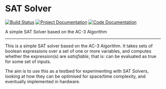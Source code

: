
# SAT Solver

[![Build Status](https://travis-ci.org/ben-marshall/sat-solver.svg?branch=master)](https://travis-ci.org/ben-marshall/sat-solver)
[![Project Documentation](https://readthedocs.org/projects/simple-sat-solver/badge/?version=latest)](http://simple-sat-solver.readthedocs.io/en/latest/overview)
[![Code Documentation](https://codedocs.xyz/ben-marshall/sat-solver.svg)](https://codedocs.xyz/ben-marshall/sat-solver/)

A simple SAT Solver based on the AC-3 Algorithm

---

This is a simple SAT solver based on the AC-3 Algorithm. It takes sets of
boolean expressions over a set of one or more variables, and computes whether
the expression(s) are *satisfiable*, that is: can be evaluated as true for
some set of inputs.

The aim is to use this as a testbed for experimenting with SAT Solvers,
looking at how they can be optimised for space/time complexity, and eventually
implemented in hardware.

